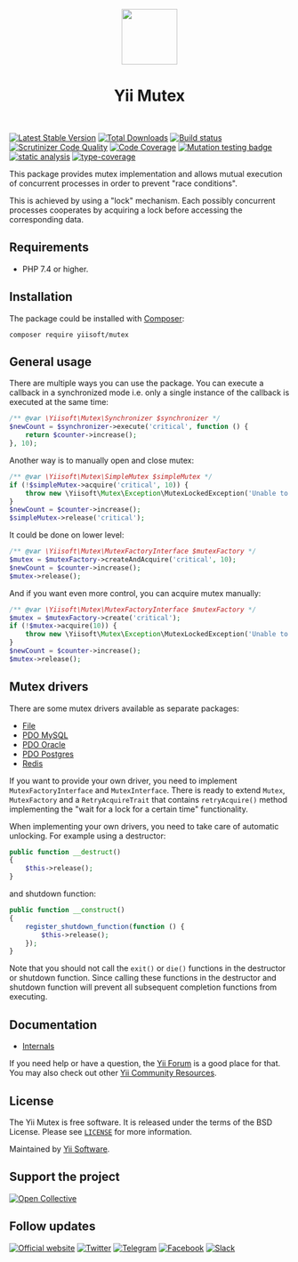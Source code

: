 <p align="center">
    <a href="https://github.com/yiisoft" target="_blank">
        <img src="https://yiisoft.github.io/docs/images/yii_logo.svg" height="100px">
    </a>
    <h1 align="center">Yii Mutex</h1>
    <br>
</p>

[![Latest Stable Version](https://poser.pugx.org/yiisoft/mutex/v/stable.png)](https://packagist.org/packages/yiisoft/mutex)
[![Total Downloads](https://poser.pugx.org/yiisoft/mutex/downloads.png)](https://packagist.org/packages/yiisoft/mutex)
[![Build status](https://github.com/yiisoft/mutex/workflows/build/badge.svg)](https://github.com/yiisoft/mutex/actions?query=workflow%3Abuild)
[![Scrutinizer Code Quality](https://scrutinizer-ci.com/g/yiisoft/mutex/badges/quality-score.png?b=master)](https://scrutinizer-ci.com/g/yiisoft/mutex/?branch=master)
[![Code Coverage](https://scrutinizer-ci.com/g/yiisoft/mutex/badges/coverage.png?b=master)](https://scrutinizer-ci.com/g/yiisoft/mutex/?branch=master)
[![Mutation testing badge](https://img.shields.io/endpoint?style=flat&url=https%3A%2F%2Fbadge-api.stryker-mutator.io%2Fgithub.com%2Fyiisoft%2Fmutex%2Fmaster)](https://dashboard.stryker-mutator.io/reports/github.com/yiisoft/mutex/master)
[![static analysis](https://github.com/yiisoft/mutex/workflows/static%20analysis/badge.svg)](https://github.com/yiisoft/mutex/actions?query=workflow%3A%22static+analysis%22)
[![type-coverage](https://shepherd.dev/github/yiisoft/mutex/coverage.svg)](https://shepherd.dev/github/yiisoft/mutex)

This package provides mutex implementation and allows mutual execution of concurrent processes in order to prevent
"race conditions".

This is achieved by using a "lock" mechanism. Each possibly concurrent processes cooperates by acquiring
a lock before accessing the corresponding data.

## Requirements

- PHP 7.4 or higher.

## Installation

The package could be installed with [Composer](https://getcomposer.org):

```shell
composer require yiisoft/mutex
```

## General usage

There are multiple ways you can use the package. You can execute a callback in a synchronized mode i.e. only a
single instance of the callback is executed at the same time:

```php
/** @var \Yiisoft\Mutex\Synchronizer $synchronizer */
$newCount = $synchronizer->execute('critical', function () {
    return $counter->increase();
}, 10);
```

Another way is to manually open and close mutex:

```php
/** @var \Yiisoft\Mutex\SimpleMutex $simpleMutex */
if (!$simpleMutex->acquire('critical', 10)) {
    throw new \Yiisoft\Mutex\Exception\MutexLockedException('Unable to acquire the "critical" mutex.');
}
$newCount = $counter->increase();
$simpleMutex->release('critical');
```

It could be done on lower level:

```php
/** @var \Yiisoft\Mutex\MutexFactoryInterface $mutexFactory */
$mutex = $mutexFactory->createAndAcquire('critical', 10);
$newCount = $counter->increase();
$mutex->release();
```

And if you want even more control, you can acquire mutex manually:

```php
/** @var \Yiisoft\Mutex\MutexFactoryInterface $mutexFactory */
$mutex = $mutexFactory->create('critical');
if (!$mutex->acquire(10)) {
    throw new \Yiisoft\Mutex\Exception\MutexLockedException('Unable to acquire the "critical" mutex.');
}
$newCount = $counter->increase();
$mutex->release();
```

## Mutex drivers

There are some mutex drivers available as separate packages:

- [File](https://github.com/yiisoft/mutex-file)
- [PDO MySQL](https://github.com/yiisoft/mutex-pdo-mysql)
- [PDO Oracle](https://github.com/yiisoft/mutex-pdo-oracle)
- [PDO Postgres](https://github.com/yiisoft/mutex-pdo-pgsql)
- [Redis](https://github.com/yiisoft/mutex-redis)

If you want to provide your own driver, you need to implement `MutexFactoryInterface` and `MutexInterface`.
There is ready to extend `Mutex`, `MutexFactory` and a `RetryAcquireTrait` that contains `retryAcquire()`
method implementing the "wait for a lock for a certain time" functionality.

When implementing your own drivers, you need to take care of automatic unlocking. For example using a destructor:

```php
public function __destruct()
{
    $this->release();
}
```

and shutdown function:

```php
public function __construct()
{
    register_shutdown_function(function () {
        $this->release();
    });
}
```

Note that you should not call the `exit()` or `die()` functions in the destructor or shutdown function. Since calling
these functions in the destructor and shutdown function will prevent all subsequent completion functions from executing.

## Documentation

- [Internals](docs/internals.md)

If you need help or have a question, the [Yii Forum](https://forum.yiiframework.com/c/yii-3-0/63) is a good place for
that. You may also check out other [Yii Community Resources](https://www.yiiframework.com/community).

## License

The Yii Mutex is free software. It is released under the terms of the BSD License.
Please see [`LICENSE`](./LICENSE.md) for more information.

Maintained by [Yii Software](https://www.yiiframework.com/).

## Support the project

[![Open Collective](https://img.shields.io/badge/Open%20Collective-sponsor-7eadf1?logo=open%20collective&logoColor=7eadf1&labelColor=555555)](https://opencollective.com/yiisoft)

## Follow updates

[![Official website](https://img.shields.io/badge/Powered_by-Yii_Framework-green.svg?style=flat)](https://www.yiiframework.com/)
[![Twitter](https://img.shields.io/badge/twitter-follow-1DA1F2?logo=twitter&logoColor=1DA1F2&labelColor=555555?style=flat)](https://twitter.com/yiiframework)
[![Telegram](https://img.shields.io/badge/telegram-join-1DA1F2?style=flat&logo=telegram)](https://t.me/yii3en)
[![Facebook](https://img.shields.io/badge/facebook-join-1DA1F2?style=flat&logo=facebook&logoColor=ffffff)](https://www.facebook.com/groups/yiitalk)
[![Slack](https://img.shields.io/badge/slack-join-1DA1F2?style=flat&logo=slack)](https://yiiframework.com/go/slack)
